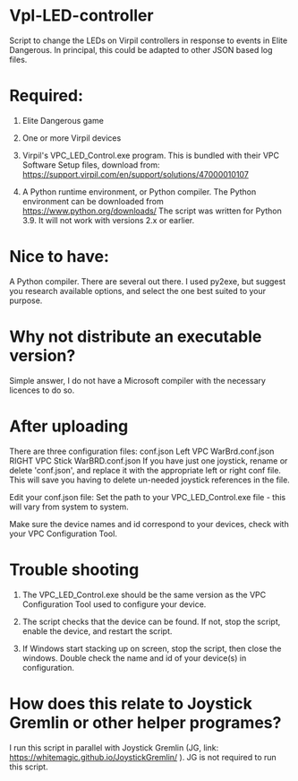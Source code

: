 # Vpl-LED-controller
Script to change the LEDs on Virpil controllers in response to events in Elite Dangerous.
In principal, this could be adapted to other JSON based log files.

# Required:
1) Elite Dangerous game

2) One or more Virpil devices

3) Virpil's VPC_LED_Control.exe program.  This is bundled with their VPC Software Setup files, download from: https://support.virpil.com/en/support/solutions/47000010107

4) A Python runtime environment, or Python compiler.  The Python environment can be downloaded from https://www.python.org/downloads/
   The script was written for Python 3.9.
   It will not work with versions 2.x or earlier.

# Nice to have:
A Python compiler.  There are several out there.  I used py2exe, but suggest you research available options, and select the one best suited to your purpose.

# Why not distribute an executable version?
Simple answer, I do not have a Microsoft compiler with the necessary licences to do so.

# After uploading
There are three configuration files:
   conf.json
   Left VPC WarBrd.conf.json
   RIGHT VPC Stick WarBRD.conf.json
If you have just one joystick, rename or delete 'conf.json', and replace it with the appropriate left or right conf file.
This will save you having to delete un-needed joystick references in the file.

Edit your conf.json file:
Set the path to your VPC_LED_Control.exe file - this will vary from system to system.

Make sure the device names and id correspond to your devices, check with your VPC Configuration Tool.

# Trouble shooting
1) The VPC_LED_Control.exe should be the same version as the VPC Configuration Tool used to configure your device.

2) The script checks that the device can be found. If not, stop the script, enable the device, and restart the script.

3) If Windows start stacking up on screen, stop the script, then close the windows.  Double check the name and id of your device(s) in configuration.

# How does this relate to Joystick Gremlin or other helper programes?
I run this script in parallel with Joystick Gremlin (JG, link: https://whitemagic.github.io/JoystickGremlin/ ).
JG is not required to run this script.
